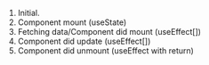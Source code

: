 1. Initial.
2. Component mount (useState)
3. Fetching data/Component did mount (useEffect[])
4. Component did update (useEffect[])
5. Component did unmount (useEffect with return)